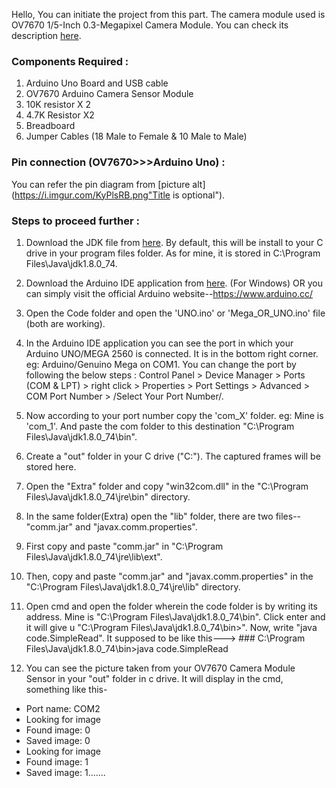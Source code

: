 Hello, You can initiate the project from this part.
The camera module used is OV7670 1/5-Inch 0.3-Megapixel Camera Module. You can check its description <a href="https://hackerstore.nl/PDFs/camera.pdf">here</a>.

### Components Required :

1. Arduino Uno Board and USB cable
2. OV7670 Arduino Camera Sensor Module
3. 10K resistor X 2
4. 4.7K Resistor X2
5. Breadboard
6. Jumper Cables (18 Male to Female & 10 Male to Male)

### Pin connection (OV7670>>>Arduino Uno) :

You can refer the pin diagram from [picture alt](https://i.imgur.com/KyPlsRB.png"Title is optional").

### Steps to proceed further :

1. Download the JDK file from <a href="https://cdn.instructables.com/ORIG/FDI/07P7/IUOHOM44/FDI07P7IUOHOM44.rar">here</a>. 
By default, this will be install to your C drive in your program files folder. As for mine, it is stored in C:\Program Files\Java\jdk1.8.0_74. 

2. Download the Arduino IDE application from <a href="https://www.arduino.cc/download.php?f=/arduino-nightly-windows.zip">here</a>. (For Windows) OR you can simply visit the official Arduino website--https://www.arduino.cc/

3. Open the Code folder and open the 'UNO.ino' or 'Mega_OR_UNO.ino' file (both are working).

4. In the Arduino IDE application you can see the port in which your Arduino UNO/MEGA 2560 is connected. It is in the bottom right corner. eg: Arduino/Genuino Mega on COM1. You can change the port by following the below steps : Control Panel > Device Manager > Ports (COM & LPT) > right click > Properties > Port Settings > Advanced > COM Port Number > /Select Your Port Number/.

5. Now according to your port number copy the 'com_X' folder. eg: Mine is 'com_1'. And paste the com folder to this destination "C:\Program Files\Java\jdk1.8.0_74\bin".

6. Create a "out" folder in your C drive ("C:\"). The captured frames will be stored here.

7. Open the "Extra" folder and copy "win32com.dll" in the "C:\Program Files\Java\jdk1.8.0_74\jre\bin" directory.

8. In the same folder(Extra) open the "lib" folder, there are two files--"comm.jar" and "javax.comm.properties".
9. First copy and paste "comm.jar" in "C:\Program Files\Java\jdk1.8.0_74\jre\lib\ext".
10. Then, copy and paste "comm.jar" and "javax.comm.properties" in the "C:\Program Files\Java\jdk1.8.0_74\jre\lib" directory.

9. Open cmd and open the folder wherein the code folder is by writing its address. Mine is "C:\Program Files\Java\jdk1.8.0_74\bin".  Click enter and it will give u "C:\Program Files\Java\jdk1.8.0_74\bin>". Now, write "java code.SimpleRead". It supposed to be like this---> ### C:\Program Files\Java\jdk1.8.0_74\bin>java code.SimpleRead

10. You can see the picture taken from your OV7670 Camera Module Sensor in your "out" folder in c drive. It will display in the cmd, something like this-

 - Port name: COM2
 - Looking for image
 - Found image: 0
 - Saved image: 0
 - Looking for image
 - Found image: 1
 - Saved image: 1.......

